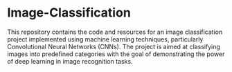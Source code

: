 # Image-Classification
This repository contains the code and resources for an image classification project implemented using machine learning techniques, particularly Convolutional Neural Networks (CNNs). The project is aimed at classifying images into predefined categories with the goal of demonstrating the power of deep learning in image recognition tasks.

